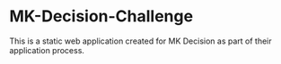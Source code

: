 # MK-Decision-Challenge
This is a static web application created for MK Decision as part of their application process.
